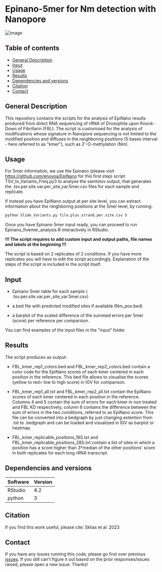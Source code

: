 # Epinano-5mer for Nm detection with Nanopore

![image](https://user-images.githubusercontent.com/44866316/207355327-a730c0e6-42cc-4fb9-9e40-62264c431ae7.png)


## Table of contents
- [General Description](#General-description)
- [Input](#Input)
- [Usage](#Usage)
- [Results](#Results)
- [Dependencies and versions](#Dependencies-and-versions)
- [Citation](#Citation) 
- [Contact](#Contact) 

## General Description
This repository contains the scripts for the analysis of EpiNano results produced from direct RNA sequencing of rRNA of Drosophila upon Knock-Down of Fibrillarin (FBL). The script is customised for the analysis of modifications whose signature in Nanopore sequencing is not limited to the modified position and diffuses in the neighboring positions (5 bases interval - here referred to as "kmer"), such as 2'-O-methylation (Nm). 


## Usage
For 5mer information, we use the Epinano (please visit https://github.com/enovoa/EpiNano for this first step) script TSV_to_Variants_Freq.py3 to analyse the samtotsv output, that generates the .tsv.per.site.var.per_site_var.5mer.csv files for each sample and replicate.

If instead you have EpiNano output at per site level, you can extract information about the neighboring positions at the 5mer level, by running: 

```bash
python Slide_Variants.py file.plus_strand.per.site.csv 5
```

Once you have Epinano 5mer input ready, you can proceed to run Epinano_fivemer_analysis.R interactively in RStudio. 

**!!! The script requires to add custom input and output paths, file names and labels at the beginning !!!**

The script is based on 2 replicates of 2 conditions. If you have more replicates you will have to edit the script accordingly. 
Explanation of the steps of the script is included in the script itself.

## Input

- Epinano 5mer table for each sample ( .tsv.per.site.var.per_site_var.5mer.csv)

- a bed file with predicted modified sites if available (Nm_pos.bed)

- a barplot of the scaled difference of the summed errors per 5mer (score) per reference per comparison.

You can find examples of the input files in the "input" folder. 

## Results
The script produces as output: 

- FBL_kmer_rep1_colors.bed and FBL_kmer_rep2_colors.bed contain a color code for the EpiNano scores of each kmer centered in each position in the reference. This bed file allows to visualise the scores (yellow to red= low to high score) in IGV for comparison. 

- FBL_kmer_rep1_all.txt and FBL_kmer_rep2_all.txt contain the EpiNano scores of each kmer centered in each position in the reference. Columns 4 and 5 contain the sum of errors for each kmer in non treated and FBL KD respectively, column 6 contains the difference between the sum of errors in the two conditions, referred to as EpiNano score. This file can be converted into a bedgraph by just changing extention from .txt to .bedgraph and can be loaded and visualized in IGV as barplot or heatmap.

- FBL_kmer_replicable_positions_18S.txt and FBL_kmer_replicable_positions_28S.txt contain a list of sites in which a position has a score higher than 3*median of the other positions' score in both replicates for each long rRNA transcript.

## Dependencies and versions


| Software | Version |
| --- | --- |
| RStudio | 4.2 |
| python | 3 |

## Citation
  
If you find this work useful, please cite: Sklias et al. 2023
  
## Contact
If you have any issues running this code, please go first over previous [issues](https://github.com/novoalab/Nm_Nanopore_Drosophila/issues). If you still can't figure it out based on the prior responses/issues raised, please open a new issue. Thanks!   
